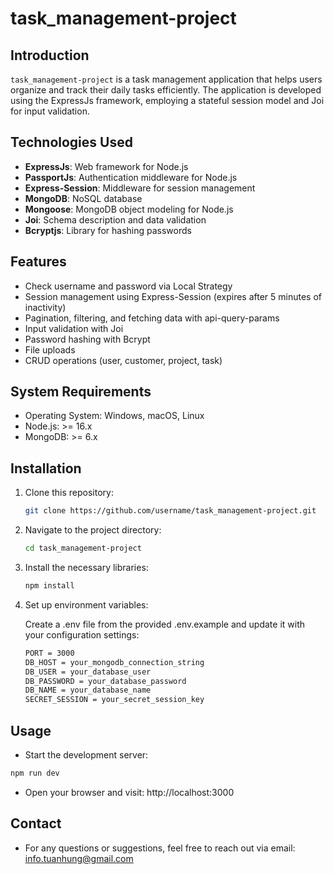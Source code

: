# task_management-project

## Introduction

   `task_management-project` is a task management application that helps users organize and track their daily tasks efficiently. The application is developed         using the ExpressJs framework, employing a stateful session model and Joi for input validation.

## Technologies Used

- **ExpressJs**: Web framework for Node.js
- **PassportJs**: Authentication middleware for Node.js
- **Express-Session**: Middleware for session management
- **MongoDB**: NoSQL database
- **Mongoose**: MongoDB object modeling for Node.js
- **Joi**: Schema description and data validation
- **Bcryptjs**: Library for hashing passwords

## Features

- Check username and password via Local Strategy
- Session management using Express-Session (expires after 5 minutes of inactivity)
- Pagination, filtering, and fetching data with api-query-params
- Input validation with Joi
- Password hashing with Bcrypt
- File uploads
- CRUD operations (user, customer, project, task)

## System Requirements

- Operating System: Windows, macOS, Linux
- Node.js: >= 16.x
- MongoDB: >= 6.x

## Installation

1. Clone this repository:
   ```sh
   git clone https://github.com/username/task_management-project.git
   ```
2. Navigate to the project directory:
   ```sh
   cd task_management-project
   ```
4. Install the necessary libraries:
   ```sh
   npm install
   ```
5. Set up environment variables:

    Create a .env file from the provided .env.example and update it with your configuration settings:
   ```sh
   PORT = 3000
   DB_HOST = your_mongodb_connection_string
   DB_USER = your_database_user
   DB_PASSWORD = your_database_password
   DB_NAME = your_database_name
   SECRET_SESSION = your_secret_session_key
   ```

## Usage
   
   - Start the development server:
   ```sh
   npm run dev
   ```
   - Open your browser and visit:
   http://localhost:3000
   
 ## Contact
 
   - For any questions or suggestions, feel free to reach out via email: info.tuanhung@gmail.com
